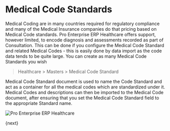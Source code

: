 # Medical Code Standards
Medical Coding are in many countries required for regulatory compliance and many of the Medical Insurance companies do that pricing based on Medical Code standards. Pro Enterprise ERP Healthcare offers support, however limited, to encode diagnosis and assessments recorded as part of Consultation. This can be done if you configure the Medical Code Standard and related Medical Codes - this is easily done by data import as the code data tends to be quite large. You can create as many Medical Code Standards you wish
> Healthcare > Masters > Medical Code Standard

Medical Code Standard document is used to name the Code Standard and act as a container for all the medical codes which are standardized under it. Medical Codes and descriptions can then be imported to the Medical Code document, after ensuring that you set the Medical Code Standard field to the appropriate Standard name.

<img class="screenshot" alt="Pro Enterprise ERP Healthcare" src="/docs/assets/img/healthcare/medical_code_1.png">

{next}
